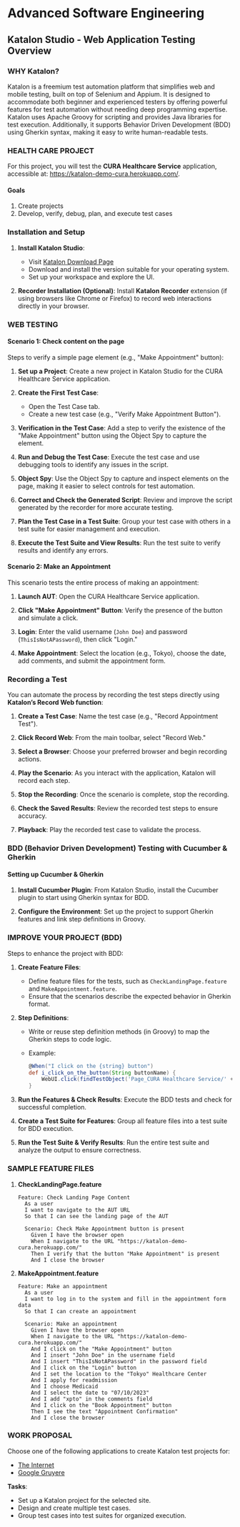 # Advanced Software Engineering

## Katalon Studio - Web Application Testing Overview

### WHY Katalon?

Katalon is a freemium test automation platform that simplifies web and mobile testing, built on top of Selenium and Appium. It is designed to accommodate both beginner and experienced testers by offering powerful features for test automation without needing deep programming expertise. Katalon uses Apache Groovy for scripting and provides Java libraries for test execution. Additionally, it supports Behavior Driven Development (BDD) using Gherkin syntax, making it easy to write human-readable tests.

### HEALTH CARE PROJECT

For this project, you will test the **CURA Healthcare Service** application, accessible at:
<https://katalon-demo-cura.herokuapp.com/>.

#### Goals

1. Create projects
2. Develop, verify, debug, plan, and execute test cases

### Installation and Setup

1. **Install Katalon Studio**:
   - Visit [Katalon Download Page](https://www.katalon.com/download/)
   - Download and install the version suitable for your operating system.
   - Set up your workspace and explore the UI.

2. **Recorder Installation (Optional)**:
   Install **Katalon Recorder** extension (if using browsers like Chrome or Firefox) to record web interactions directly in your browser.

### WEB TESTING

#### Scenario 1: Check content on the page

Steps to verify a simple page element (e.g., "Make Appointment" button):

1. **Set up a Project**:
   Create a new project in Katalon Studio for the CURA Healthcare Service application.

2. **Create the First Test Case**:
   - Open the Test Case tab.
   - Create a new test case (e.g., "Verify Make Appointment Button").

3. **Verification in the Test Case**:
   Add a step to verify the existence of the "Make Appointment" button using the Object Spy to capture the element.

4. **Run and Debug the Test Case**:
   Execute the test case and use debugging tools to identify any issues in the script.

5. **Object Spy**:
   Use the Object Spy to capture and inspect elements on the page, making it easier to select controls for test automation.

6. **Correct and Check the Generated Script**:
   Review and improve the script generated by the recorder for more accurate testing.

7. **Plan the Test Case in a Test Suite**:
   Group your test case with others in a test suite for easier management and execution.

8. **Execute the Test Suite and View Results**:
   Run the test suite to verify results and identify any errors.

#### Scenario 2: Make an Appointment

This scenario tests the entire process of making an appointment:

1. **Launch AUT**:
   Open the CURA Healthcare Service application.

2. **Click "Make Appointment" Button**:
   Verify the presence of the button and simulate a click.

3. **Login**:
   Enter the valid username (`John Doe`) and password (`ThisIsNotAPassword`), then click "Login."

4. **Make Appointment**:
   Select the location (e.g., Tokyo), choose the date, add comments, and submit the appointment form.

### Recording a Test

You can automate the process by recording the test steps directly using **Katalon’s Record Web function**:

1. **Create a Test Case**:
   Name the test case (e.g., "Record Appointment Test").

2. **Click Record Web**:
   From the main toolbar, select "Record Web."

3. **Select a Browser**:
   Choose your preferred browser and begin recording actions.

4. **Play the Scenario**:
   As you interact with the application, Katalon will record each step.

5. **Stop the Recording**:
   Once the scenario is complete, stop the recording.

6. **Check the Saved Results**:
   Review the recorded test steps to ensure accuracy.

7. **Playback**:
   Play the recorded test case to validate the process.

### BDD (Behavior Driven Development) Testing with Cucumber & Gherkin

#### Setting up Cucumber & Gherkin

1. **Install Cucumber Plugin**:
   From Katalon Studio, install the Cucumber plugin to start using Gherkin syntax for BDD.

2. **Configure the Environment**:
   Set up the project to support Gherkin features and link step definitions in Groovy.

### IMPROVE YOUR PROJECT (BDD)

Steps to enhance the project with BDD:

1. **Create Feature Files**:
   - Define feature files for the tests, such as `CheckLandingPage.feature` and `MakeAppointment.feature`.
   - Ensure that the scenarios describe the expected behavior in Gherkin format.

2. **Step Definitions**:
   - Write or reuse step definition methods (in Groovy) to map the Gherkin steps to code logic.
   - Example:

     ```groovy
     @When("I click on the {string} button")
     def i_click_on_the_button(String buttonName) {
         WebUI.click(findTestObject('Page_CURA Healthcare Service/' + buttonName))
     }
     ```

3. **Run the Features & Check Results**:
   Execute the BDD tests and check for successful completion.

4. **Create a Test Suite for Features**:
   Group all feature files into a test suite for BDD execution.

5. **Run the Test Suite & Verify Results**:
   Run the entire test suite and analyze the output to ensure correctness.

### SAMPLE FEATURE FILES

1. **CheckLandingPage.feature**

   ```gherkin
   Feature: Check Landing Page Content
     As a user
     I want to navigate to the AUT URL
     So that I can see the landing page of the AUT

     Scenario: Check Make Appointment button is present
       Given I have the browser open
       When I navigate to the URL "https://katalon-demo-cura.herokuapp.com/"
       Then I verify that the button "Make Appointment" is present
       And I close the browser
   ```

2. **MakeAppointment.feature**

   ```gherkin
   Feature: Make an appointment
     As a user
     I want to log in to the system and fill in the appointment form data
     So that I can create an appointment

     Scenario: Make an appointment
       Given I have the browser open
       When I navigate to the URL "https://katalon-demo-cura.herokuapp.com/"
       And I click on the "Make Appointment" button
       And I insert "John Doe" in the username field
       And I insert "ThisIsNotAPassword" in the password field
       And I click on the "Login" button
       And I set the location to the "Tokyo" Healthcare Center
       And I apply for readmission
       And I choose Medicaid
       And I select the date to "07/10/2023"
       And I add "xpto" in the comments field
       And I click on the "Book Appointment" button
       Then I see the text "Appointment Confirmation"
       And I close the browser
   ```

### WORK PROPOSAL

Choose one of the following applications to create Katalon test projects for:

- [The Internet](http://the-internet.herokuapp.com/)
- [Google Gruyere](https://google-gruyere.appspot.com/)

**Tasks**:

- Set up a Katalon project for the selected site.
- Design and create multiple test cases.
- Group test cases into test suites for organized execution.
